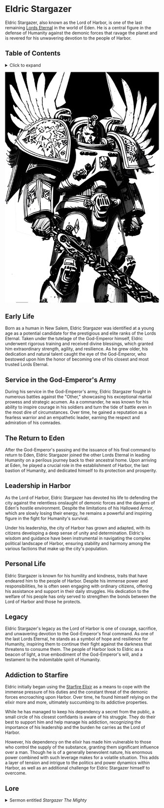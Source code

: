 # Eldric Stargazer

Eldric Stargazer, also known as the Lord of Harbor, is one of the last remaining [Lords Eternal](Lords%20Eternal.md) in the world of Eden. He is a central figure in the defense of Humanity against the demonic forces that ravage the planet and is revered for his unwavering devotion to the people of Harbor.

## Table of Contents

<details>
<summary>Click to expand</summary>

|                                                                                 |
| :------------------------------------------------------------------------------ |
| [Early Life](#Early%20Life)                                                     |
| [Service in the God-Emperor's Army](#Service%20in%20the%20God-Emperor's%20Army) |
| [The Return to Eden](#The%20Return%20to%20Eden)                                 |
| [Leadership in Harbor](#Leadership%20in%20Harbor)                               |
| [Personal Life](#Personal%20Life)                                               |
| [Legacy](#Legacy)                                                               |
| [Addiction to Starfire](#Addiction%20to%20Starfire)                             |
| [Lore](#Lore)                                                                   |

</details>

![](images/Eldric%20Stargazer.jpeg)

## Early Life

Born as a human in New Salem, Eldric Stargazer was identified at a young age as a potential candidate for the prestigious and elite ranks of the Lords Eternal. Taken under the tutelage of the God-Emperor himself, Eldric underwent rigorous training and received divine blessings, which granted him extraordinary strength, agility, and resilience. As he grew older, his dedication and natural talent caught the eye of the God-Emperor, who bestowed upon him the honor of becoming one of his closest and most trusted Lords Eternal.

## Service in the God-Emperor's Army

During his service in the God-Emperor's army, Eldric Stargazer fought in numerous battles against the "Other," showcasing his exceptional martial prowess and strategic acumen. As a commander, he was known for his ability to inspire courage in his soldiers and turn the tide of battle even in the most dire of circumstances. Over time, he gained a reputation as a fearless warrior and an empathetic leader, earning the respect and admiration of his comrades.

## The Return to Eden

After the God-Emperor's passing and the issuance of his final command to return to Eden, Eldric Stargazer joined the other Lords Eternal in leading Humanity on a perilous journey back to their ancestral home. Upon arriving at Eden, he played a crucial role in the establishment of Harbor, the last bastion of Humanity, and dedicated himself to its protection and prosperity.

## Leadership in Harbor

As the Lord of Harbor, Eldric Stargazer has devoted his life to defending the city against the relentless onslaught of demonic forces and the dangers of Eden's hostile environment. Despite the limitations of his Hallowed Armor, which are slowly losing their energy, he remains a powerful and inspiring figure in the fight for Humanity's survival.

Under his leadership, the city of Harbor has grown and adapted, with its citizens developing a deep sense of unity and determination. Eldric's wisdom and guidance have been instrumental in navigating the complex political landscape of Harbor, ensuring stability and harmony among the various factions that make up the city's population.

## Personal Life

Eldric Stargazer is known for his humility and kindness, traits that have endeared him to the people of Harbor. Despite his immense power and responsibilities, he is often seen engaging with ordinary citizens, offering his assistance and support in their daily struggles. His dedication to the welfare of his people has only served to strengthen the bonds between the Lord of Harbor and those he protects.

## Legacy

Eldric Stargazer's legacy as the Lord of Harbor is one of courage, sacrifice, and unwavering devotion to the God-Emperor's final command. As one of the last Lords Eternal, he stands as a symbol of hope and resilience for Humanity, inspiring them to continue their fight against the darkness that threatens to consume them. The people of Harbor look to Eldric as a beacon of light, a true embodiment of the God-Emperor's will, and a testament to the indomitable spirit of Humanity.

## Addiction to Starfire

Eldric initially began using the [Starfire Elixir](Starfire%20Elixir.md) as a means to cope with the immense pressure of his duties and the constant threat of the demonic forces encroaching upon Harbor. Over time, he found himself relying on the elixir more and more, ultimately succumbing to its addictive properties.

While he has managed to keep his dependency a secret from the public, a small circle of his closest confidants is aware of his struggle. They do their best to support him and help manage his addiction, recognizing the importance of his leadership and the burden he carries as the Lord of Harbor.

However, his dependency on the elixir has made him vulnerable to those who control the supply of the substance, granting them significant influence over a man. Though he is of a generally benevolent nature, his enormous power combined with such leverage makes for a volatile situation. This adds a layer of tension and intrigue to the politics and power dynamics within Harbor, as well as an additional challenge for Eldric Stargazer himself to overcome.

## Lore

<details>
<summary>Sermon entitled <i>Stargazer The Mighty</i></summary>

> Brothers and sisters, gather 'round and let me recount the tale of our Savior, His Majesty, the Lord of Harbor, who once again demonstrated his unwavering devotion to the people of this fair city.

> In the darkest hours of our struggle against the abyssal scourge, our valiant soldiers were besieged by a monstrous horde of demons, their blood-curdling cries echoing across the battlefield. The demonic tide seemed insurmountable, and our brave defenders found themselves pushed to the brink of annihilation.

> But in that moment of despair, the heavens opened and revealed the shining figure of our Savior, His Majesty the Lord of Harbor. With a fierce determination in his eyes, he descended upon the battlefield, his Hallowed Armor aglow with divine energy.

> As the demons closed in, His Majesty activated his Hallowed Armor for a mere eleven seconds. And in that fleeting instant, the world was bathed in a blinding light, as if the God-Emperor himself had descended to deliver his wrath upon the enemy.

> The ground shook, and the air trembled as the Lord of Harbor unleashed a devastating wave of divine power, annihilating the demonic horde in the blink of an eye. The remnants of the infernal host scattered before the might of our Savior, and the soldiers of Harbor found themselves bathed in the warm, protective embrace of his strength.

> His Majesty's Hallowed Armor, now drained of their precious energy, fell silent once more. But the Lord of Harbor had accomplished his mission, saving our people from certain doom and driving back the abyssal terrors that sought to consume us all.

> So let us give thanks to our Savior, His Majesty the Lord of Harbor, for his selfless sacrifice and unwavering devotion to the people of this city. In the name of the God-Emperor, we offer our deepest gratitude and pledge our eternal loyalty to the noble cause of defending Humanity against the darkness that threatens to engulf us all. Amen.

</details>
